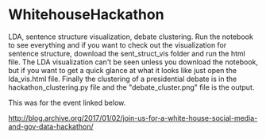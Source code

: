 # WhitehouseHackathon

LDA, sentence structure visualization, debate clustering. Run the notebook to see everything and if you want to check out the visualization for sentence structure, download the sent_struct_vis folder and run the html file. The LDA visualization can't be seen unless you download the notebook, but if you want to get a quick glance at what it looks like just open the lda_vis.html file. Finally the clustering of a presidential debate is in the hackathon_clustering.py file and the "debate_cluster.png" file is the output. 

This was for the event linked below.

http://blog.archive.org/2017/01/02/join-us-for-a-white-house-social-media-and-gov-data-hackathon/

